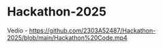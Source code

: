 # Hackathon-2025

Vedio - https://github.com/2303A52487/Hackathon-2025/blob/main/Hackathon%20Code.mp4
